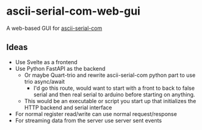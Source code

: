 # ascii-serial-com-web-gui

A web-based GUI for [ascii-serial-com](https://github.com/jhugon/ascii-serial-com)

## Ideas

- Use Svelte as a frontend
- Use Python FastAPI as the backend
  - Or maybe Quart-trio and rewrite ascii-serial-com python part to use trio async/await
    - I'd go this route, would want to start with a front to back to false serial and then real serial to arduino before starting on anything.
  - This would be an executable or script you start up that initializes the HTTP backend and serial interface
- For normal register read/write can use normal request/response
- For streaming data from the server use server sent events
